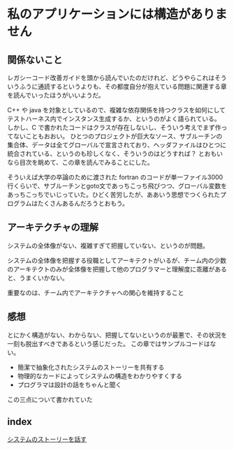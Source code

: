 # 私のアプリケーションには構造がありません

## 関係ないこと
レガシーコード改善ガイドを頭から読んでいたのだけれど、どうやらこれはそういうふうに通読するというよりも、その都度自分が抱えている問題に関連する章を読んでいったほうがいいようだ。

C++ や java を対象としているので、複雑な依存関係を持つクラスを如何にしてテストハーネス内でインスタンス生成するか、というのがよく語られている。
しかし、C で書かれたコードはクラスが存在しないし、そういう考えでまず作ってないこともおおい。
ひとつのプロジェクトが巨大なソース、サブルーチンの集合体、データは全てグローバルで宣言されており、ヘッダファイルはひとつに統合されている、というのも珍しくなく、そういうのはどうすれば？ とおもいなら目次を眺めて、この章を読んでみることにした。

そういえば大学の卒論のために渡された fortran のコードが単一ファイル3000行くらいで、サブルーチンとgoto文であっちこっち飛びつつ、グローバル変数をあっちこっちでいじっていた。ひどく苦労したが、ああいう思想でつくられたプログラムはたくさんあるんだろうとおもう。

## アーキテクチャの理解
システムの全体像がない、複雑すぎて把握していない、というのが問題。

システムの全体像を把握する役職としてアーキテクトがいるが、チーム内の少数のアーキテクトのみが全体像を把握して他のプログラマーと理解度に乖離があると、うまくいかない。

重要なのは、チーム内でアーキテクチャへの関心を維持すること

## 感想
とにかく構造がない、わからない、把握してないというのが最悪で、その状況を一刻も脱出すべきであるという感じだった。
この章ではサンプルコードはない。

* 簡潔で抽象化されたシステムのストーリーを共有する
* 物理的なカードによってシステムの構造をわかりやすくする
* プログラマは設計の話をちゃんと聞く

この三点について書かれていた

## index
[システムのストーリーを話す](17.1.md)
